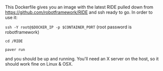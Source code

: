 This Dockerfile gives you an image with the latest RIDE pulled down from https://github.com/robotframework/RIDE and ssh ready to go.
In order to use it:

`ssh -Y root@$DOCKER_IP -p $CONTAINER_PORT` (root password is robotframework) 

`cd /RIDE`

`paver run` 

and you should be up and running. You'll need an X server on the host, so it should work fine on Linux & OSX. 
